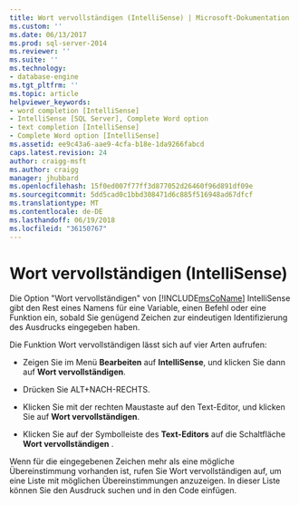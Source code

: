 ```yaml
---
title: Wort vervollständigen (IntelliSense) | Microsoft-Dokumentation
ms.custom: ''
ms.date: 06/13/2017
ms.prod: sql-server-2014
ms.reviewer: ''
ms.suite: ''
ms.technology:
- database-engine
ms.tgt_pltfrm: ''
ms.topic: article
helpviewer_keywords:
- word completion [IntelliSense]
- IntelliSense [SQL Server], Complete Word option
- text completion [IntelliSense]
- Complete Word option [IntelliSense]
ms.assetid: ee9c43a6-aae9-4cfa-b18e-1da9266fabcd
caps.latest.revision: 24
author: craigg-msft
ms.author: craigg
manager: jhubbard
ms.openlocfilehash: 15f0ed007f77ff3d877052d26460f96d891df09e
ms.sourcegitcommit: 5dd5cad0c1bbd308471d6c885f516948ad67dfcf
ms.translationtype: MT
ms.contentlocale: de-DE
ms.lasthandoff: 06/19/2018
ms.locfileid: "36150767"
---
```

# <a name="complete-word-intellisense"></a>Wort vervollständigen (IntelliSense)
  Die Option "Wort vervollständigen" von [!INCLUDE[msCoName](../../includes/msconame-md.md)] IntelliSense gibt den Rest eines Namens für eine Variable, einen Befehl oder eine Funktion ein, sobald Sie genügend Zeichen zur eindeutigen Identifizierung des Ausdrucks eingegeben haben.  
  
 Die Funktion Wort vervollständigen lässt sich auf vier Arten aufrufen:  
  
-   Zeigen Sie im Menü **Bearbeiten** auf **IntelliSense**, und klicken Sie dann auf **Wort vervollständigen**.  
  
-   Drücken Sie ALT+NACH-RECHTS.  
  
-   Klicken Sie mit der rechten Maustaste auf den Text-Editor, und klicken Sie auf **Wort vervollständigen**.  
  
-   Klicken Sie auf der Symbolleiste des **Text-Editors** auf die Schaltfläche **Wort vervollständigen** .  
  
 Wenn für die eingegebenen Zeichen mehr als eine mögliche Übereinstimmung vorhanden ist, rufen Sie Wort vervollständigen auf, um eine Liste mit möglichen Übereinstimmungen anzuzeigen. In dieser Liste können Sie den Ausdruck suchen und in den Code einfügen.  
  
  
